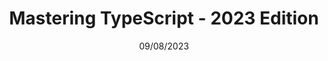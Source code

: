 ---
title: "Mastering TypeScript - 2023 Edition"
place: "Udemy"
hours: 10.5
url: "https://www.udemy.com/certificate/UC-8f8f4958-67bf-4dae-a152-2f2d2deaba99/"
date: "09/08/2023"
order: 2
---